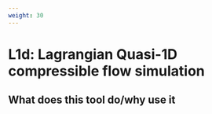 ```yaml
---
weight: 30
---
```


# L1d: Lagrangian Quasi-1D compressible flow simulation

## What does this tool do/why use it

